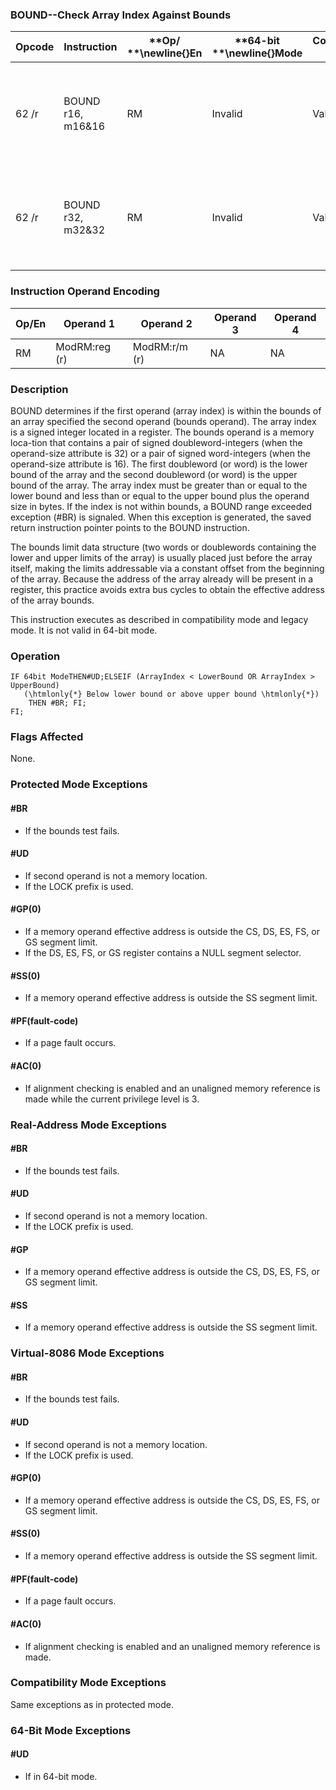 ### BOUND--Check Array Index Against Bounds


|**Opcode**|**Instruction**|**Op/ **\newline{}**En**|**64-bit **\newline{}**Mode**|**Compat/**\newline{}**Leg Mode**|**Description**|
|----------|---------------|------------------------|-----------------------------|---------------------------------|---------------|
|62 /r|BOUND r16, m16&16|RM|Invalid|Valid|Check if r16 (array index) is within bounds specified by m16&16.|
|62 /r|BOUND r32, m32&32|RM|Invalid|Valid|Check if r32 (array index) is within bounds specified by m32&32.|
### Instruction Operand Encoding


|Op/En|Operand 1|Operand 2|Operand 3|Operand 4|
|-----|---------|---------|---------|---------|
|RM|ModRM:reg (r)|ModRM:r/m (r)|NA|NA|
### Description


BOUND determines if the first operand (array index) is within the bounds of an array specified the second operand (bounds operand). The array index is a signed integer located in a register. The bounds operand is a memory loca-tion that contains a pair of signed doubleword-integers (when the operand-size attribute is 32) or a pair of signed word-integers (when the operand-size attribute is 16). The first doubleword (or word) is the lower bound of the array and the second doubleword (or word) is the upper bound of the array. The array index must be greater than or equal to the lower bound and less than or equal to the upper bound plus the operand size in bytes. If the index is not within bounds, a BOUND range exceeded exception (#BR) is signaled. When this exception is generated, the saved return instruction pointer points to the BOUND instruction.

The bounds limit data structure (two words or doublewords containing the lower and upper limits of the array) is usually placed just before the array itself, making the limits addressable via a constant offset from the beginning of the array. Because the address of the array already will be present in a register, this practice avoids extra bus cycles to obtain the effective address of the array bounds.

This instruction executes as described in compatibility mode and legacy mode. It is not valid in 64-bit mode.


### Operation

```info-verb
IF 64bit ModeTHEN#UD;ELSEIF (ArrayIndex < LowerBound OR ArrayIndex > UpperBound)
   (\htmlonly{*} Below lower bound or above upper bound \htmlonly{*})
    THEN #BR; FI;
FI;
```
### Flags Affected


None.


### Protected Mode Exceptions

#### #BR
* If the bounds test fails.

#### #UD
* If second operand is not a memory location.
* If the LOCK prefix is used.

#### #GP(0)
* If a memory operand effective address is outside the CS, DS, ES, FS, or GS segment limit.
* If the DS, ES, FS, or GS register contains a NULL segment selector.

#### #SS(0)
* If a memory operand effective address is outside the SS segment limit.

#### #PF(fault-code)
* If a page fault occurs.

#### #AC(0)
* If alignment checking is enabled and an unaligned memory reference is made while the current privilege level is 3.

### Real-Address Mode Exceptions

#### #BR
* If the bounds test fails.

#### #UD
* If second operand is not a memory location.
* If the LOCK prefix is used.

#### #GP
* If a memory operand effective address is outside the CS, DS, ES, FS, or GS segment limit.

#### #SS
* If a memory operand effective address is outside the SS segment limit.

### Virtual-8086 Mode Exceptions

#### #BR
* If the bounds test fails.

#### #UD
* If second operand is not a memory location.
* If the LOCK prefix is used.

#### #GP(0)
* If a memory operand effective address is outside the CS, DS, ES, FS, or GS segment limit.

#### #SS(0)
* If a memory operand effective address is outside the SS segment limit.

#### #PF(fault-code)
* If a page fault occurs.

#### #AC(0)
* If alignment checking is enabled and an unaligned memory reference is made.

### Compatibility Mode Exceptions



Same exceptions as in protected mode.


### 64-Bit Mode Exceptions

#### #UD
* If in 64-bit mode.
